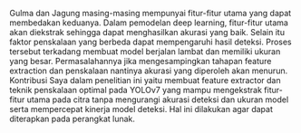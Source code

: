 Gulma dan Jagung masing-masing mempunyai fitur-fitur utama yang dapat membedakan
keduanya. Dalam pemodelan deep learning, fitur-fitur utama akan diekstrak sehingga dapat
menghasilkan akurasi yang baik. Selain itu faktor penskalaan yang berbeda dapat
mempengaruhi hasil deteksi. Proses tersebut terkadang membuat model berjalan lambat dan
memiliki ukuran yang besar. Permasalahannya jika mengesampingkan tahapan feature
extraction dan penskalaan nantinya akurasi yang diperoleh akan menurun. Kontribusi Saya
dalam penelitian ini yaitu membuat feature extractor dan teknik penskalaan optimal pada
YOLOv7 yang mampu mengekstrak fitur-fitur utama pada citra tanpa mengurangi akurasi
deteksi dan ukuran model serta mempercepat kinerja model deteksi. Hal ini dilakukan agar
dapat diterapkan pada perangkat lunak.
